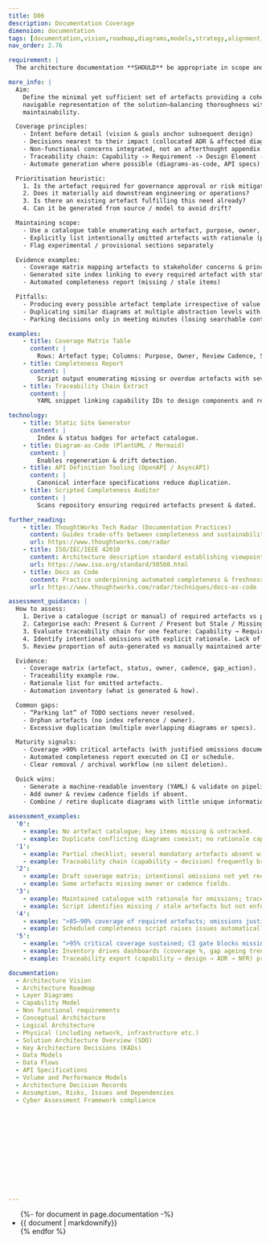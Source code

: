 ```yaml
---
title: D06
description: Documentation Coverage
dimension: documentation
tags: [documentation,vision,roadmap,diagrams,models,strategy,alignment,narrative,milestones,traceability,outcomes]
nav_order: 2.76

requirement: |
  The architecture documentation **SHOULD** be appropriate in scope and quality for the solution covering (but not exclusively) as defined in D06.

more_info: |
  Aim:
    Define the minimal yet sufficient set of artefacts providing a coherent,
    navigable representation of the solution—balancing thoroughness with
    maintainability.

  Coverage principles:
    - Intent before detail (vision & goals anchor subsequent design)
    - Decisions nearest to their impact (collocated ADR & affected diagram)
    - Non-functional concerns integrated, not an afterthought appendix
    - Traceability chain: Capability -> Requirement -> Design Element -> Decision
    - Automate generation where possible (diagrams-as-code, API specs)

  Prioritisation heuristic:
    1. Is the artefact required for governance approval or risk mitigation?
    2. Does it materially aid downstream engineering or operations?
    3. Is there an existing artefact fulfilling this need already?
    4. Can it be generated from source / model to avoid drift?

  Maintaining scope:
    - Use a catalogue table enumerating each artefact, purpose, owner, cadence
    - Explicitly list intentionally omitted artefacts with rationale (prevents rework)
    - Flag experimental / provisional sections separately

  Evidence examples:
    - Coverage matrix mapping artefacts to stakeholder concerns & principles
    - Generated site index linking to every required artefact with status badge
    - Automated completeness report (missing / stale items)

  Pitfalls:
    - Producing every possible artefact template irrespective of value
    - Duplicating similar diagrams at multiple abstraction levels with drift
    - Parking decisions only in meeting minutes (losing searchable context)

examples: 
    - title: Coverage Matrix Table
      content: |
        Rows: Artefact type; Columns: Purpose, Owner, Review Cadence, Status, Link.
    - title: Completeness Report
      content: |
        Script output enumerating missing or overdue artefacts with severity.
    - title: Traceability Chain Extract
      content: |
        YAML snippet linking capability IDs to design components and related ADR IDs.

technology:
    - title: Static Site Generator
      content: |
        Index & status badges for artefact catalogue.
    - title: Diagram-as-Code (PlantUML / Mermaid)
      content: |
        Enables regeneration & drift detection.
    - title: API Definition Tooling (OpenAPI / AsyncAPI)
      content: |
        Canonical interface specifications reduce duplication.
    - title: Scripted Completeness Auditor
      content: |
        Scans repository ensuring required artefacts present & dated.

further_reading:
    - title: ThoughtWorks Tech Radar (Documentation Practices)
      content: Guides trade-offs between completeness and sustainability.
      url: https://www.thoughtworks.com/radar
    - title: ISO/IEC/IEEE 42010
      content: Architecture description standard establishing viewpoint concepts.
      url: https://www.iso.org/standard/50508.html
    - title: Docs as Code
      content: Practice underpinning automated completeness & freshness.
      url: https://www.thoughtworks.com/radar/techniques/docs-as-code

assessment_guidance: |
  How to assess:
    1. Derive a catalogue (script or manual) of required artefacts vs present ones.
    2. Categorise each: Present & Current / Present but Stale / Missing (Justified / Unjustified).
    3. Evaluate traceability chain for one feature: Capability → Requirement / Objective → Design element → ADR → NFR → Operational metric.
    4. Identify intentional omissions with explicit rationale. Lack of rationale = gap.
    5. Review proportion of auto-generated vs manually maintained artefacts (seek automation opportunities for high-churn items).

  Evidence:
    - Coverage matrix (artefact, status, owner, cadence, gap_action).
    - Traceability example row.
    - Rationale list for omitted artefacts.
    - Automation inventory (what is generated & how).

  Common gaps:
    - “Parking lot” of TODO sections never resolved.
    - Orphan artefacts (no index reference / owner).
    - Excessive duplication (multiple overlapping diagrams or specs).

  Maturity signals:
    - Coverage >90% critical artefacts (with justified omissions documented).
    - Automated completeness report executed on CI or schedule.
    - Clear removal / archival workflow (no silent deletion).

  Quick wins:
    - Generate a machine-readable inventory (YAML) & validate on pipeline.
    - Add owner & review cadence fields if absent.
    - Combine / retire duplicate diagrams with little unique information.
    
assessment_examples:
  '0':
    - example: No artefact catalogue; key items missing & untracked.
    - example: Duplicate conflicting diagrams coexist; no rationale captured.
  '1':
    - example: Partial checklist; several mandatory artefacts absent without justification.
    - example: Traceability chain (capability → decision) frequently broken.
  '2':
    - example: Draft coverage matrix; intentional omissions not yet recorded; coverage ~60–70%.
    - example: Some artefacts missing owner or cadence fields.
  '3':
    - example: Maintained catalogue with rationale for omissions; traceability sample mostly succeeds.
    - example: Script identifies missing / stale artefacts but not enforced.
  '4':
    - example: ">85–90% coverage of required artefacts; omissions justified & time-boxed."
    - example: Scheduled completeness script raises issues automatically.
  '5':
    - example: ">95% critical coverage sustained; CI gate blocks missing / stale mandatory artefacts."
    - example: Inventory drives dashboards (coverage %, gap ageing trends) & improvement actions.
    - example: Traceability export (capability → design → ADR → NFR) produced on demand for audits.

documentation:
  - Architecture Vision 
  - Architecture Roadmap 
  - Layer Diagrams 
  - Capability Model 
  - Non functional requirements 
  - Conceptual Architecture 
  - Logical Architecture 
  - Physical (including network, infrastructure etc.) 
  - Solution Architecture Overview (SDO) 
  - Key Architecture Decisions (KADs) 
  - Data Models 
  - Data Flows 
  - API Specifications 
  - Volume and Performance Models 
  - Architecture Decision Records 
  - Assumption, Risks, Issues and Dependencies 
  - Cyber Assessment Framework compliance  













---
```

<ul>
{%- for document in page.documentation  -%}
<li>
{{ document  | markdownify}}
</li>
{% endfor %}
<ul>
